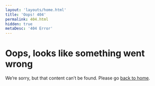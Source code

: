 ```yaml
---
layout: 'layouts/home.html'
title: 'Oops! 404'
permalink: 404.html
hidden: true
metaDesc: '404 Error'
---
```

# Oops, looks like something went wrong

We’re sorry, but that content can’t be found. Please go [back to home](/).
